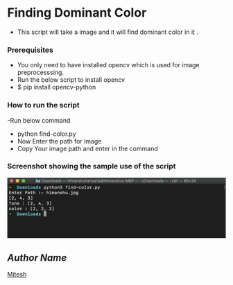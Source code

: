 # Finding Dominant Color  

- This script will take a image and it will find dominant color in it .

### Prerequisites
- You only need to have installed opencv which is used for image preprocesssing.
- Run the below script to install opencv
- $ pip install opencv-python

### How to run the script
-Run below command 
- python find-color.py
- Now Enter the path for image 
- Copy Your image path and enter in the command

### Screenshot showing the sample use of the script

![Screenshot](shot.png)

## *Author Name*
[Mitesh](https://github.com/Mitesh2499)
